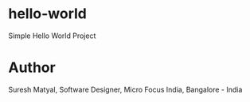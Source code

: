 # hello-world
Simple Hello World Project
# Author
Suresh Matyal, 
Software Designer, 
Micro Focus India, 
Bangalore - India
